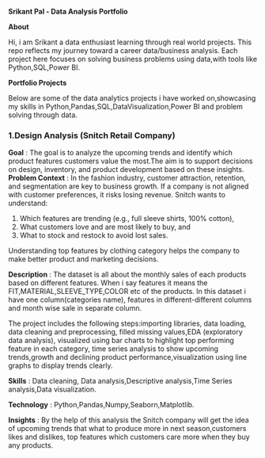 **Srikant Pal - Data Analysis Portfolio**

**About**

Hi, i am Srikant a data enthusiast learning through real world projects.
This repo reflects my journey toward a career data/business analysis.
Each project here focuses on solving business problems using data,with tools like Python,SQL,Power BI.

**Portfolio Projects**

Below are some of the data analytics projects i have worked on,showcasing my skills in Python,Pandas,SQL,DataVisualization,Power BI and problem solving through data.

### 1.Design Analysis (Snitch Retail Company)

**Goal** : The goal is to analyze the upcoming trends and identify which product features customers value the most.The aim is to support decisions on design, inventory, and product development based on these insights.
**Problem Context** : In the fashion industry, customer attraction, retention, and segmentation are key to business growth. If a company is not aligned with customer preferences, it risks losing revenue. Snitch wants to understand:
1. Which features are trending (e.g., full sleeve shirts, 100% cotton),
2. What customers love and are most likely to buy, and
3. What to stock and restock to avoid lost sales.

Understanding top features by clothing category helps the company to make better product and marketing decisions.

**Description** : The dataset is all about the monthly sales of each products based on different features. When i say features it means the FIT,MATERIAL,SLEEVE_TYPE,COLOR
etc of the products. In this dataset i have one column(categories name), features in different-different columns and month wise sale in separate column.

The project includes the following steps:importing libraries, data loading, data cleaning and preprocessing, filled missing values,EDA (exploratory data analysis),
visualized using bar charts to highlight top performing feature in each category, time series analysis to show upcoming trends,growth and declining product performance,visualization using line graphs to display trends clearly.

**Skills** : Data cleaning, Data analysis,Descriptive analysis,Time Series analysis,Data visualization.

**Technology** : Python,Pandas,Numpy,Seaborn,Matplotlib.

**Insights** : By the help of this analysis the Snitch company will get the idea of upcoming trends that what to produce more in next season,customers likes and dislikes,
top features which customers care more when they buy any products.


